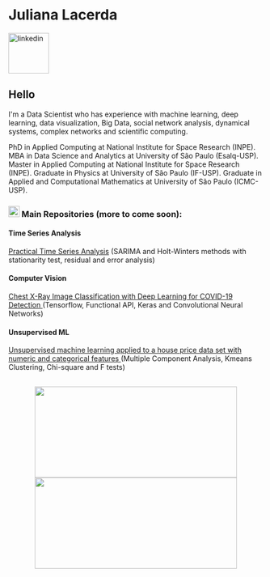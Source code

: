 
<div dsplay="inline-block">
 
 <h1 align="left">Juliana Lacerda </h1>
  <a href="https://www.linkedin.com/in/juliana-lacerda-985886216/">
    <img width="80px" src="https://i.ibb.co/RyZx12b/linkedin.png](https://user-images.githubusercontent.com/71658206/209562742-beade288-0be5-474d-a1e3-944d65851c31.png" alt="linkedin" style="vertical-align:top;">
  </a>
</div>

## Hello
I'm a Data Scientist who has experience with machine learning, deep learning, data visualization, Big Data, social network analysis, dynamical systems, complex networks and scientific computing.

PhD in Applied Computing at National Institute for Space Research (INPE). MBA in Data Science and Analytics at University of São Paulo (Esalq-USP). Master in Applied Computing at National Institute for Space Research (INPE). Graduate in Physics at University of São Paulo (IF-USP). Graduate in Applied and Computational Mathematics at University of São Paulo (ICMC-USP).

### <img width="22px" src="https://cdn4.iconfinder.com/data/icons/iconsimple-logotypes/512/github-512.png" title = "Repositories"/> Main Repositories (more to come soon):

#### Time Series Analysis
<a href="https://github.com/juliana-lacerda/Practical-Time-Series-Analysis---The-State-University-of-New-York"> Practical Time Series Analysis</a> (SARIMA and Holt-Winters methods with stationarity test, residual and error analysis)

#### Computer Vision
<a href="https://github.com/juliana-lacerda/binary-image-classification-with-tensorflow-COVID-19-detection"> Chest X-Ray Image Classification with Deep Learning for COVID-19 Detection </a> (Tensorflow, Functional API, Keras and Convolutional Neural Networks)

 #### Unsupervised ML
 <a href="https://github.com/juliana-lacerda/unsupervised-ml-mca-kmeans-house-price"> Unsupervised machine learning applied to a house price data set with numeric and categorical features </a> (Multiple Component Analysis, Kmeans Clustering, Chi-square and F tests)



##
<p align="center">
<a href="https://github.com/juliana-lacerda">
  <img height="180em" width='400px' src="https://github-readme-stats-eight-theta.vercel.app/api?username=juliana-lacerda&show_icons=true&theme=light&include_all_commits=true&count_private=true"/>
  <img height="180em" width='400px' src="https://github-readme-stats-eight-theta.vercel.app/api/top-langs/?username=juliana-lacerda&layout=compact&langs_count=8&theme=light"/>
</a>
</p>
